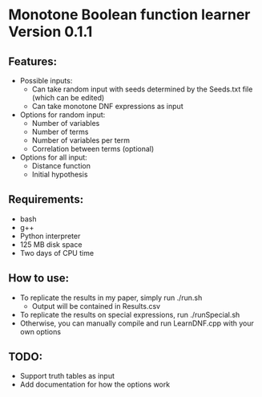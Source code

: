 # Monotone Boolean function learner Version 0.1.1

## Features:
* Possible inputs:
	+ Can take random input with seeds determined by the Seeds.txt file (which can be edited)
	+ Can take monotone DNF expressions as input
* Options for random input:
	+ Number of variables
	+ Number of terms
	+ Number of variables per term
	+ Correlation between terms (optional)
* Options for all input:
	+ Distance function
	+ Initial hypothesis

## Requirements:
* bash
* g++
* Python interpreter
* 125 MB disk space
* Two days of CPU time

## How to use:
* To replicate the results in my paper, simply run ./run.sh
	+ Output will be contained in Results.csv
* To replicate the results on special expressions, run ./runSpecial.sh
* Otherwise, you can manually compile and run LearnDNF.cpp with your own options

## TODO:
* Support truth tables as input
* Add documentation for how the options work
